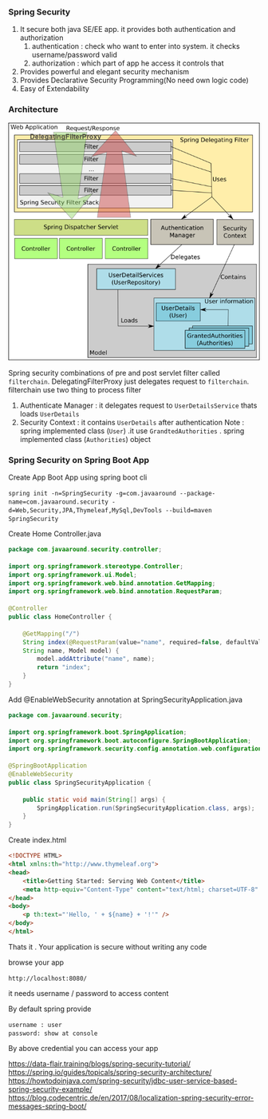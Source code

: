 ### Spring Security ###
1. It secure both java SE/EE app. it provides both authentication and authorization
    1. authentication : check who want to enter into system. it checks username/password valid
    2. authorization : which part of app he access it controls that
2. Provides powerful and elegant security mechanism
3. Provides Declarative Security Programming(No need own logic code)
4. Easy of Extendability

### Architecture ###
![](images/spring-security-architecture.png)

Spring security combinations of pre and post servlet filter called `filterchain`. DelegatingFilterProxy just delegates request to `filterchain`. filterchain use two thing to process filter
1. Authenticate Manager : it delegates request to `UserDetailsService` thats loads `UserDetails`
2. Security Context : it contains `UserDetails` after authentication
 Note : spring implemented class (`User`) .it use `GrandtedAuthorities` . 
 spring implemented class (`Authorities`) object
### Spring Security on Spring Boot App ###

Create App Boot App using spring boot cli

`spring init -n=SpringSecurity -g=com.javaaround --package-name=com.javaaround.security -d=Web,Security,JPA,Thymeleaf,MySql,DevTools --build=maven SpringSecurity`

Create Home Controller.java

```java
package com.javaaround.security.controller;

import org.springframework.stereotype.Controller;
import org.springframework.ui.Model;
import org.springframework.web.bind.annotation.GetMapping;
import org.springframework.web.bind.annotation.RequestParam;

@Controller
public class HomeController {
	
	@GetMapping("/")
	String index(@RequestParam(value="name", required=false, defaultValue="shamim") 
	String name, Model model) {
        model.addAttribute("name", name);
		return "index";
	}
}

```

Add @EnableWebSecurity annotation at SpringSecurityApplication.java

```java
package com.javaaround.security;

import org.springframework.boot.SpringApplication;
import org.springframework.boot.autoconfigure.SpringBootApplication;
import org.springframework.security.config.annotation.web.configuration.EnableWebSecurity;

@SpringBootApplication
@EnableWebSecurity
public class SpringSecurityApplication {

	public static void main(String[] args) {
		SpringApplication.run(SpringSecurityApplication.class, args);
	}
}

```
Create index.html

```html
<!DOCTYPE HTML>
<html xmlns:th="http://www.thymeleaf.org">
<head>
    <title>Getting Started: Serving Web Content</title>
    <meta http-equiv="Content-Type" content="text/html; charset=UTF-8" />
</head>
<body>
    <p th:text="'Hello, ' + ${name} + '!'" />
</body>
</html>
```

Thats it . Your application is secure without writing any code

browse your app

`http://localhost:8080/`

it needs username / password to access content

By default spring provide 

`username : user` <br>
`password: show at console`

By above credential you can access your app

https://data-flair.training/blogs/spring-security-tutorial/
https://spring.io/guides/topicals/spring-security-architecture/
https://howtodoinjava.com/spring-security/jdbc-user-service-based-spring-security-example/
https://blog.codecentric.de/en/2017/08/localization-spring-security-error-messages-spring-boot/



